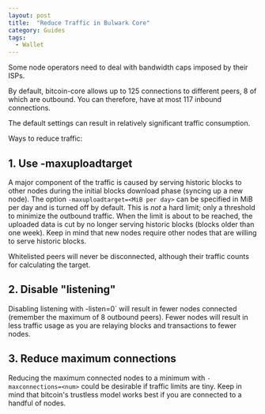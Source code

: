 ```yaml
---
layout: post
title:  "Reduce Traffic in Bulwark Core"
category: Guides
tags:
  - Wallet
---
```


Some node operators need to deal with bandwidth caps imposed by their ISPs.

By default, bitcoin-core allows up to 125 connections to different peers, 8 of
which are outbound. You can therefore, have at most 117 inbound connections.

The default settings can result in relatively significant traffic consumption.

Ways to reduce traffic:

## 1. Use -maxuploadtarget

A major component of the traffic is caused by serving historic blocks to other nodes
during the initial blocks download phase (syncing up a new node).
The option `-maxuploadtarget=<MiB per day>` can be specified in MiB per day and
is turned off by default. This is *not* a hard limit; only a threshold to minimize
the outbound traffic. When the limit is about to be reached, the uploaded data is
cut by no longer serving historic blocks (blocks older than one week).
Keep in mind that new nodes require other nodes that are willing to serve
historic blocks.

Whitelisted peers will never be disconnected, although their traffic counts for
calculating the target.

## 2. Disable "listening"

Disabling listening with -listen=0` will result in fewer nodes connected (remember
the maximum of 8 outbound peers). Fewer nodes will result in less traffic usage as
you are relaying blocks and transactions to fewer nodes.

## 3. Reduce maximum connections

Reducing the maximum connected nodes to a minimum with `-maxconnections=<num>`
could be desirable if traffic limits are tiny. Keep in mind that bitcoin's trustless
model works best if you are connected to a handful of nodes.
